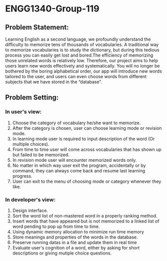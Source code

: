 #        ENGG1340-Group-119
##          Problem Statement:  
Learning English as a second language, we profoundly understand the difficulty to memorize tens of thousands of vocabularies. A traditional way to memorize vocabularies is to study the dictionary, but during this tedious process you can easily get lost and bored.The efficiency of memorizing those unrelated words is relatively low. Therefore, our project aims to help users learn new words effectively and systematically. You will no longer be bothered by the boring alphabetical order, our app will introduce new words tailored to the user, and users can even choose words from different subjects that we have stored in the “database”.

##          Problem Setting:  
### In user's view:  
1. Choose the category of vocabulary he/she want to memorize.
2. After the category is chosen, user can choose learning mode or revision mode.
3. In learning mode user is required to input description of the word (Or multiple choices).
4. From time to time user will come across vocabularies that has shown up but failed to be memorized.
5. In revision mode user will encounter memorized words only.
6. No matter in which way user exit the program, accidentally or by command, they can always come back and resume last learning progress.
7. User can exit to the menu of choosing mode or category whenever they like.  
### In developer's view:  
1. Design interface.
2. Sort the word list of non-mastered word in a properly ranking method.
3. Insert words that have appeared but is not memorized to a linked list of
   word pending to pop up from time to time.
4. Using dynamic memory allocation to minimize run time memory
5. Store meanings and properties of the words in the database.
5. Preserve running datas in a file and update them in real time
6. Evaluate user's cognition of a word, either by asking for short descriptions or giving mutiple choice questions.
